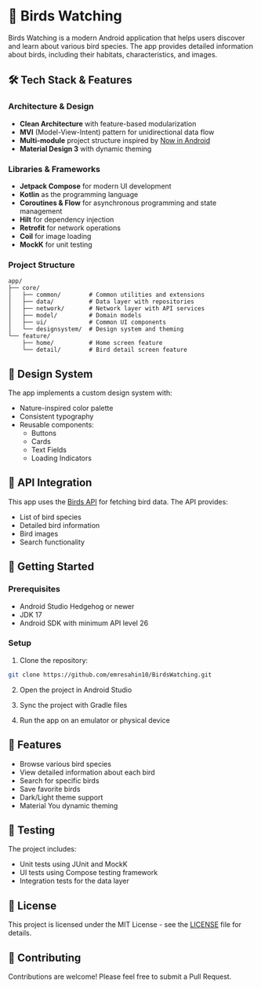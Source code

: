# 🦜 Birds Watching

Birds Watching is a modern Android application that helps users discover and learn about various bird species. The app provides detailed information about birds, including their habitats, characteristics, and images.

## 🛠 Tech Stack & Features

### Architecture & Design
- **Clean Architecture** with feature-based modularization
- **MVI** (Model-View-Intent) pattern for unidirectional data flow
- **Multi-module** project structure inspired by [Now in Android](https://github.com/android/nowinandroid)
- **Material Design 3** with dynamic theming

### Libraries & Frameworks
- **Jetpack Compose** for modern UI development
- **Kotlin** as the programming language
- **Coroutines & Flow** for asynchronous programming and state management
- **Hilt** for dependency injection
- **Retrofit** for network operations
- **Coil** for image loading
- **MockK** for unit testing

### Project Structure
```
app/
├── core/
│   ├── common/        # Common utilities and extensions
│   ├── data/          # Data layer with repositories
│   ├── network/       # Network layer with API services
│   ├── model/         # Domain models
│   ├── ui/            # Common UI components
│   └── designsystem/  # Design system and theming
└── feature/
    ├── home/          # Home screen feature
    └── detail/        # Bird detail screen feature
```

## 🎨 Design System
The app implements a custom design system with:
- Nature-inspired color palette
- Consistent typography
- Reusable components:
  - Buttons
  - Cards
  - Text Fields
  - Loading Indicators

## 🔌 API Integration
This app uses the [Birds API](https://github.com/emresahin10/BirdsAPI) for fetching bird data. The API provides:
- List of bird species
- Detailed bird information
- Bird images
- Search functionality

## 🚀 Getting Started

### Prerequisites
- Android Studio Hedgehog or newer
- JDK 17
- Android SDK with minimum API level 26

### Setup
1. Clone the repository:
```bash
git clone https://github.com/emresahin10/BirdsWatching.git
```

2. Open the project in Android Studio

3. Sync the project with Gradle files

4. Run the app on an emulator or physical device

## 📱 Features
- Browse various bird species
- View detailed information about each bird
- Search for specific birds
- Save favorite birds
- Dark/Light theme support
- Material You dynamic theming

## 🧪 Testing
The project includes:
- Unit tests using JUnit and MockK
- UI tests using Compose testing framework
- Integration tests for the data layer

## 📄 License
This project is licensed under the MIT License - see the [LICENSE](LICENSE) file for details.

## 🤝 Contributing
Contributions are welcome! Please feel free to submit a Pull Request. 